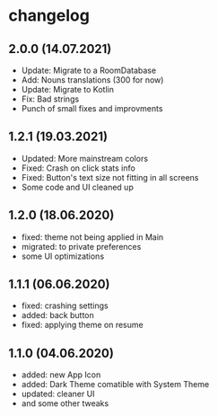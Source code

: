 changelog
=========
2.0.0 (14.07.2021)
-------------------
* Update: Migrate to a RoomDatabase
* Add: Nouns translations (300 for now)
* Update: Migrate to Kotlin
* Fix: Bad strings
* Punch of small fixes and improvments

1.2.1 (19.03.2021)
-------------------
* Updated: More mainstream colors
* Fixed: Crash on click stats info
* Fixed: Button's text size not fitting in all screens
* Some code and UI cleaned up

1.2.0 (18.06.2020)
-------------------
* fixed: theme not being applied in Main
* migrated: to private preferences
* some UI optimizations

1.1.1 (06.06.2020)
-------------------
* fixed: crashing settings
* added: back button
* fixed: applying theme on resume

1.1.0 (04.06.2020)
-------------------
* added: new App Icon
* added: Dark Theme comatible with System Theme
* updated: cleaner UI
* and some other tweaks 
